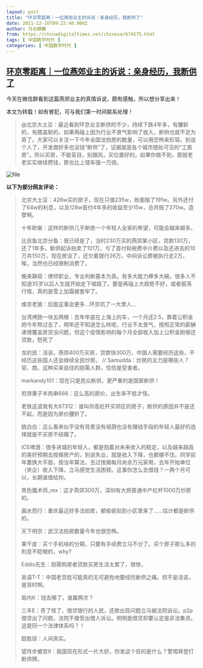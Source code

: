 ```yaml
---
layout: post
title: "环京零距离｜一位燕郊业主的诉说：亲身经历，我断供了"
date: 2021-12-16T09:22:40.000Z
author: 乌合麒麟
from: https://chinadigitaltimes.net/chinese/674575.html
tags: [ 中国数字时代 ]
categories: [ 中国数字时代 ]
---
```

<!--1639646560000-->
[环京零距离｜一位燕郊业主的诉说：亲身经历，我断供了](https://chinadigitaltimes.net/chinese/674575.html)
------

<div>
<p>今天在微信群看到这篇燕郊业主的真情诉说，颇有感触，所以想分享出来！</p><p>本文为转载！如有冒犯，可与我们第一时间联系处理！</p><blockquote><p>@北京大土豆：最近看到环京业主断供的不少，持续下跌4年多，有腰斩的，有膝盖斩的，如果再碰上因为行业不景气影响了收入，断供也就不足为奇了。大家可以关注一下今年全国法拍房的数量，可以用恐怖来形容。别说个人了，开发商好多也没钱“断供”了，证据就是各个城市随处可见的“工抵房”。所以买房，不能盲目，别跟风，买位置好的，如果你做不到，那就老老实实继续攒钱，那也比上错车强一万倍。</p></blockquote><p><img src="https://chinadigitaltimes.net/chinese/files/2021/12/image-1639645389515.png" alt="file" /></p><p><strong>以下为部分网友评论：</strong></p><blockquote><p>北京大土豆：426w买的房子，现在只值235w，账面赔了191w。另外还付了64w的利息，以及128w首付4年多的收益至少15w，总共赔了270w。造孽啊。</p><p>十年砍柴：这样的断供几乎断绝一个年轻人全家的希望，可能会越来越多。</p><p>比目鱼北京分鱼：我已经是了，当时230万买的燕郊某小区，贷款130万，还了1年多。断供起诉拍卖了101万，亏了首付和税费中介费以及还进去的10万共150万，现在房没了，还欠着银行26万，中间诉讼费被执行走2万，唉，当然也已经限制消费了。</p><p>晚来静寂：律师职业，专业判断基本为真。有多大能力捧多大碗。很多人不知道35岁以后人生就开始走下坡路了。要是再碰上大趋势不好，或者振荡行情，真的是雪上加霜被套牢了。</p><p>维京老狼：后面这事会更多…环京坑了一大票人…</p><p>台湾烤肠一块五两根：去年年底在上海上的车，一个月还2.5，靠着公积金把今年熬过去了，明年还不知道怎么样呢，行业不太景气，按照正常的薪酬递增覆盖房贷没问题，但这个疫情影响的每个月全部收入加上公积金刚够还贷款，愁死了</p><p>龙的民：活该，燕郊400万买房，贷款快300万，中国人需要经历这些，不经历这些国人还会继续全民炒房。 //  Samudda：炒房的主力是哪些人？官、商。这种买来自住的刚需人群，恰恰是受害者。</p><p>markandy101：现在只是民众断供，更严重的是国家断供！</p><p>煎饼果子羊肉串666：这么高的房价，出生率不低才怪。</p><p>老铁这波我有大87312：谁叫你高杠杆买郊区的房子，断供的原因并不是还不起，而是因为房价腰折了。</p><p>姚白白：这么看来似乎没有背景没有祖荫也没有赚钱手段的年轻人最好的选择就是不买房不结婚了。</p><p>ICE啤酒：很多进城的年轻人，都是抱着对未来收入的稳定，以及越来越高的美好预期去按揭房产的，别说失业，就是收入下降，也都绷不住。同学前年置换大平层，按当年算法，去过按揭每月尚余万元家用，去年开始单位（央企）收入下降，立马感觉生活困顿。这事你怎么去借钱？一两个月可以，长期谁借给你。</p><p>黑色魔术师_rex：这才燕郊300万，深圳有大把普通中产杠杆1000万炒房的。</p><p>画水而行：重庆最近好多法拍房，都偷偷贴到小区里来了……估计都是断供的。</p><p>天下明宗：武汉法拍房数量今年也很恐怖。</p><p>果干皮：买个手机啥的分期，只要有手续费立马不分了。买个房子那么多的利息不眨眼的，why?</p><p>Eddis先生：刚需购房者贷款买房生活太累了，很惨。</p><p>吴语T-T：中国老百姓可能真的无可避免地要经历断供之痛。但不是活该，是背时啊。</p><p>局内K：钱去哪了，谁赢两次？</p><p>三丰E：奇了怪了，借贷银行的人民，还款出现问题立马被法院诉讼。p2p借贷出了问题，法院不接受出借人诉讼。明明是借贷却要认定是非法集资。这是同一个法律体系吗？！</p><p>懿胜琼：人间真实。</p><p>望月步蟾宫9：我国现在形式一片大好。你发这个目的是什么？警惕拜登打断供牌。</p></blockquote>
</div>
